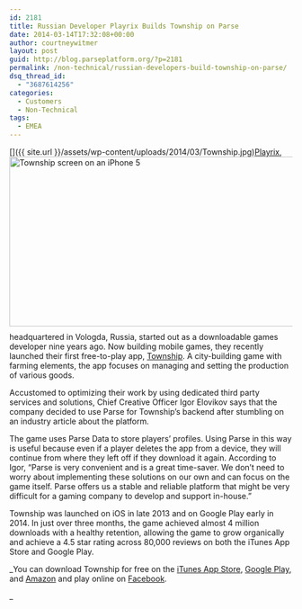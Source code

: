 ```yaml
---
id: 2181
title: Russian Developer Playrix Builds Township on Parse
date: 2014-03-14T17:32:08+00:00
author: courtneywitmer
layout: post
guid: http://blog.parseplatform.org/?p=2181
permalink: /non-technical/russian-developers-build-township-on-parse/
dsq_thread_id:
  - "3687614256"
categories:
  - Customers
  - Non-Technical
tags:
  - EMEA
---
```

[<img style="border: 0pt none; float: right; padding-left: 10px; padding-bottom: 10px;" alt="Township screen on an iPhone 5" src="{{ site.url }}/assets/wp-content/uploads/2014/03/Township.jpg" width="614" height="302" />]({{ site.url }}/assets/wp-content/uploads/2014/03/Township.jpg)<a href="http://www.playrix.com/" target="_blank">Playrix</a>, headquartered in Vologda, Russia, started out as a downloadable games developer nine years ago. Now building mobile games, they recently launched their first free-to-play app, <a href="http://www.playrix.com/games/freemium/township-freemium.html" target="_blank">Township</a>. A city-building game with farming elements, the app focuses on managing and setting the production of various goods.

Accustomed to optimizing their work by using dedicated third party services and solutions, Chief Creative Officer Igor Elovikov says that the company decided to use Parse for Township’s backend after stumbling on an industry article about the platform.

The game uses Parse Data to store players’ profiles. Using Parse in this way is useful because even if a player deletes the app from a device, they will continue from where they left off if they download it again. According to Igor, “Parse is very convenient and is a great time-saver. We don’t need to worry about implementing these solutions on our own and can focus on the game itself. Parse offers us a stable and reliable platform that might be very difficult for a gaming company to develop and support in-house.”

Township was launched on iOS in late 2013 and on Google Play early in 2014. In just over three months, the game achieved almost 4 million downloads with a healthy retention, allowing the game to grow organically and achieve a 4.5 star rating across 80,000 reviews on both the iTunes App Store and Google Play.

_You can download Township for free on the <a href="https://itunes.apple.com/app/id638689075" target="_blank">iTunes App Store</a>, <a href="https://play.google.com/store/apps/details?id=com.playrix.township" target="_blank">Google Play</a>, and <a href="http://www.amazon.com/Playrix-Township/dp/B00IG2DOKM/" target="_blank">Amazon</a> and play online on <a href="https://apps.facebook.com/township/" target="_blank">Facebook</a>.
  
_